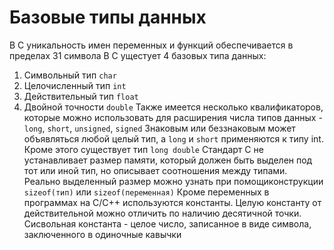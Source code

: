 # Базовые типы данных
В C уникальность имен переменных и функций обеспечивается в пределах 31 символа
В C ущестует 4 базовых типа данных:
1. Символьный тип `char`
2. Целочисленный тип `int`
3. Действительный тип `float`
4. Двойной точности `double`
Также имеется несколько квалификаторов, которые можно использовать для расширения числа типов данных - `long`, `short`, `unsigned`, `signed`
Знаковым или беззнаковым может объявляться любой целый тип, а `long` и `short` применяются к типу int. Кроме этого существует тип `long double`
Стандарт C не устанавливает размер памяти, который должен быть выделен под тот или иной тип, но описывает соотношения между типами. Реально выделенный размер можно узнать при помощиконструкции `sizeof(тип)` или `sizeof(переменная)`
Кроме переменных в программах на C/C++ используются константы. Целую константу от действительной можно отличить по наличию десятичной точки.
Сисвольная константа - целое число, записанное в виде символа, заключенного в одиночные кавычки
